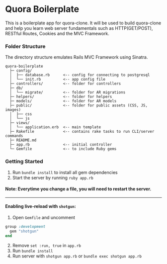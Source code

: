 # Quora Boilerplate

This is a boilerplate app for quora-clone. It will be used to build quora-clone  and help you learn web server fundamentals such as HTTP(GET/POST), RESTful Routes, Cookies and the MVC Framework.

### Folder Structure
The directory structure emulates Rails MVC Framework using Sinatra.
```
quora-boilerplate
  ├─ config/
  │  ├── database.rb      <-- config for connecting to postgresql
  │  └── init.rb          <-- app config file
  ├─ controllers/         <-- folder for controllers               
  ├─ db/
  │  └── migrate/         <-- folder for AR migrations
  ├─ helpers/             <-- folder for helpers
  ├─ models/              <-- folder for AR models
  ├─ public/              <-- folder for public assets (CSS, JS, images)
  │  ├── css
  │  └── js
  ├─ views/
  │  └── application.erb  <-- main template
  ├─ Rakefile             <-- contains rake tasks to run CLI/server commands
  ├─ README.md
  ├─ app.rb               <-- initial controller
  └─ Gemfile              <-- to include Ruby gems
```

### Getting Started
1. Run ```bundle install``` to install all gem dependencies
2. Start the server by running ```ruby app.rb```

#### Note: Everytime you change a file, you will need to restart the  server. 
___
#### Enabling live-reload with `shotgun`:
1. Open `Gemfile` and uncomment
```ruby
group :development 
  gem "shotgun"
end
```
2. Remove `set :run, true` in `app.rb`
3. Run `bundle install`
4. Run server with `shotgun app.rb` or `bundle exec shotgun app.rb`